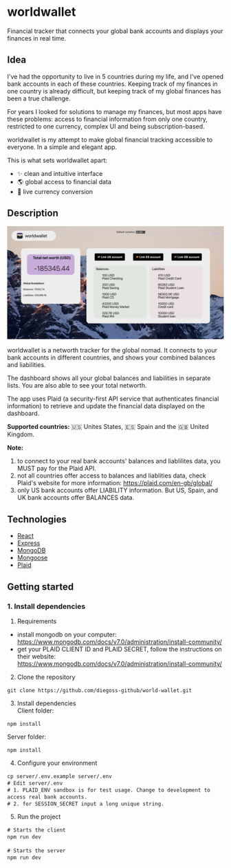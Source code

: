 # worldwallet
Financial tracker that connects your global bank accounts and displays your finances in real time.


## Idea
I've had the opportunity to live in 5 countries during my life, and I've opened bank accounts in each of these countries. Keeping track of my finances in one country is already difficult, but keeping track of my global finances has been a true challenge.

For years I looked for solutions to manage my finances, but most apps have these problems: access to financial information from only one country, restricted to one currency, complex UI and being subscription-based.

worldwallet is my attempt to make global financial tracking accessible to everyone. In a simple and elegant app.

This is what sets worldwallet apart:
* ✨ clean and intuitive interface
* 🌎 global access to financial data
* 💸 live currency conversion


## Description
![Screenshot of worldwallet's dashboard showing mock financial data](./client/assets/dashboard-image.png)

worldwallet is a networth tracker for the global nomad. It connects to your bank accounts in different countries, and shows your combined balances and liabilities.

The dashboard shows all your global balances and liabilities in separate lists. You are also able to see your total networth.

The app uses Plaid (a security-first API service that authenticates financial information) to retrieve and update the financial data displayed on the dashboard.

**Supported countries:** 🇺🇸 Unites States, 🇪🇸 Spain and the 🇬🇧 United Kingdom.

**Note:** 
1) to connect to your real bank accounts' balances and liablilites data, you MUST pay for the Plaid API.
2) not all countries offer access to balances and liablities data, check Plaid's website for more information: https://plaid.com/en-gb/global/
3) only US bank accounts offer LIABILITY information. But US, Spain, and UK bank accounts offer BALANCES data. 


## Technologies
* [React](https://reactjs.org/)
* [Express](https://expressjs.com/)
* [MongoDB](https://www.mongodb.com/)
* [Mongoose](https://mongoosejs.com/)
* [Plaid](https://plaid.com/en-gb/)


## Getting started

### 1. Install dependencies
1) Requirements
* install mongodb on your computer: https://www.mongodb.com/docs/v7.0/administration/install-community/
* get your PLAID CLIENT ID and PLAID SECRET, follow the instructions on their website: https://www.mongodb.com/docs/v7.0/administration/install-community/

2) Clone the repository
```
git clone https://github.com/diegoss-github/world-wallet.git
```

3) Install dependencies\
Client folder:
```
npm install
```

Server folder:
```
npm install
```

4) Configure your environment
```
cp server/.env.example server/.env
# Edit server/.env
# 1. PLAID_ENV sandbox is for test usage. Change to development to access real bank accounts.
# 2. for SESSION_SECRET input a long unique string.
```

5) Run the project
```
# Starts the client
npm run dev

# Starts the server
npm run dev
```